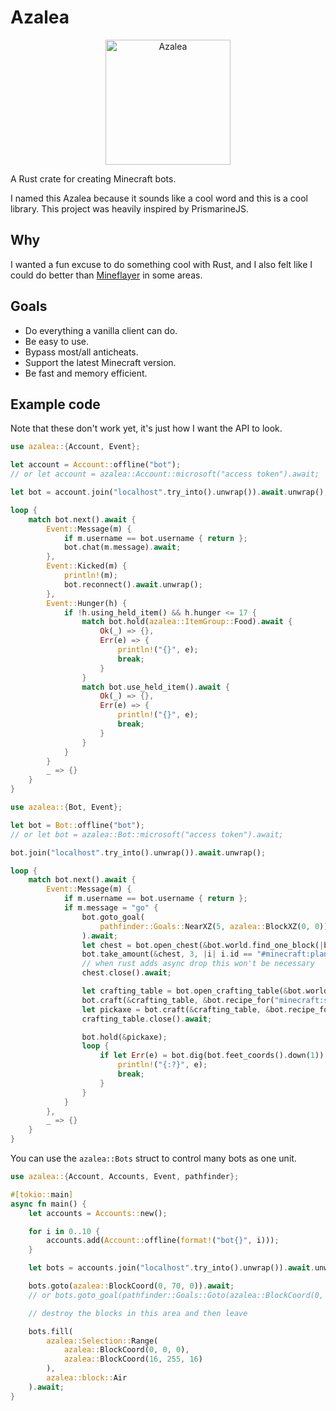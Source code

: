 # Azalea

<p align="center">
    <img src="https://cdn.matdoes.dev/images/flowering_azalea.webp" alt="Azalea" height="200">
</p>

A Rust crate for creating Minecraft bots.

I named this Azalea because it sounds like a cool word and this is a cool library. This project was heavily inspired by PrismarineJS.

## Why

I wanted a fun excuse to do something cool with Rust, and I also felt like I could do better than [Mineflayer](https://github.com/prismarinejs/mineflayer) in some areas.

## Goals

- Do everything a vanilla client can do.
- Be easy to use.
- Bypass most/all anticheats.
- Support the latest Minecraft version.
- Be fast and memory efficient.

## Example code

Note that these don't work yet, it's just how I want the API to look.

```rs
use azalea::{Account, Event};

let account = Account::offline("bot");
// or let account = azalea::Account::microsoft("access token").await;

let bot = account.join("localhost".try_into().unwrap()).await.unwrap();

loop {
    match bot.next().await {
        Event::Message(m) {
            if m.username == bot.username { return };
            bot.chat(m.message).await;
        },
        Event::Kicked(m) {
            println!(m);
            bot.reconnect().await.unwrap();
        },
        Event::Hunger(h) {
            if !h.using_held_item() && h.hunger <= 17 {
                match bot.hold(azalea::ItemGroup::Food).await {
                    Ok(_) => {},
                    Err(e) => {
                        println!("{}", e);
                        break;
                    }
                }
                match bot.use_held_item().await {
                    Ok(_) => {},
                    Err(e) => {
                        println!("{}", e);
                        break;
                    }
                }
            }
        }
        _ => {}
    }
}
```

```rs
use azalea::{Bot, Event};

let bot = Bot::offline("bot");
// or let bot = azalea::Bot::microsoft("access token").await;

bot.join("localhost".try_into().unwrap()).await.unwrap();

loop {
    match bot.next().await {
        Event::Message(m) {
            if m.username == bot.username { return };
            if m.message = "go" {
                bot.goto_goal(
                    pathfinder::Goals::NearXZ(5, azalea::BlockXZ(0, 0))
                ).await;
                let chest = bot.open_chest(&bot.world.find_one_block(|b| b.id == "minecraft:chest")).await.unwrap();
                bot.take_amount(&chest, 3, |i| i.id == "#minecraft:planks").await;
                // when rust adds async drop this won't be necessary
                chest.close().await;

                let crafting_table = bot.open_crafting_table(&bot.world.find_one_block(|b| b.id == "minecraft:crafting_table")).await.unwrap();
                bot.craft(&crafting_table, &bot.recipe_for("minecraft:sticks")).await?;
                let pickaxe = bot.craft(&crafting_table, &bot.recipe_for("minecraft:wooden_pickaxe")).await?;
                crafting_table.close().await;

                bot.hold(&pickaxe);
                loop {
                    if let Err(e) = bot.dig(bot.feet_coords().down(1)).await {
                        println!("{:?}", e);
                        break;
                    }
                }
            }
        },
        _ => {}
    }
}
```

You can use the `azalea::Bots` struct to control many bots as one unit.

```rs
use azalea::{Account, Accounts, Event, pathfinder};

#[tokio::main]
async fn main() {
    let accounts = Accounts::new();

    for i in 0..10 {
        accounts.add(Account::offline(format!("bot{}", i)));
    }

    let bots = accounts.join("localhost".try_into().unwrap()).await.unwrap();

    bots.goto(azalea::BlockCoord(0, 70, 0)).await;
    // or bots.goto_goal(pathfinder::Goals::Goto(azalea::BlockCoord(0, 70, 0))).await;

    // destroy the blocks in this area and then leave

    bots.fill(
        azalea::Selection::Range(
            azalea::BlockCoord(0, 0, 0),
            azalea::BlockCoord(16, 255, 16)
        ),
        azalea::block::Air
    ).await;
}
```
